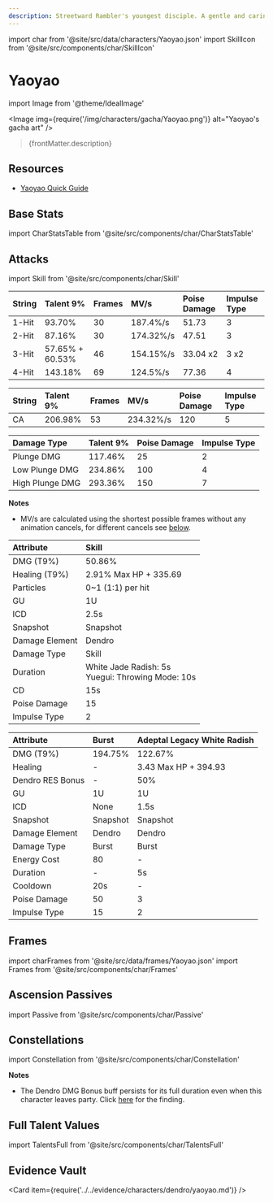```yaml
---
description: Streetward Rambler's youngest disciple. A gentle and caring "little adult."
---
```


import char from '@site/src/data/characters/Yaoyao.json'
import SkillIcon from '@site/src/components/char/SkillIcon'

# Yaoyao

import Image from '@theme/IdealImage'

<Image img={require('/img/characters/gacha/Yaoyao.png')} alt="Yaoyao's gacha art" />
<blockquote>{frontMatter.description}</blockquote>

## Resources

<!--
* [Full Yaoyao Written Guide](https://keqingmains.com/yaoyao/)
-->

* [Yaoyao Quick Guide](https://keqingmains.com/q/yaoyao-quickguide/)

## Base Stats

import CharStatsTable from '@site/src/components/char/CharStatsTable'

<CharStatsTable char={char} />

## Attacks

import Skill from '@site/src/components/char/Skill'

<Tabs queryString="ability">
<TabItem value='na' label='Normal Attacks'>
<SkillIcon char={char} skill='na' />
<div class='talent-columns'>
<Skill char={char} skill='na' sectionFilter='Normal Attack' />

| String | Talent 9%       | Frames | MV/s      | Poise Damage | Impulse Type |
| :----- | :-------------- | :----- | :-------- | :----------- | :----------- |
| 1-Hit  | 93.70%          | 30     | 187.4%/s  | 51.73        | 3            |
| 2-Hit  | 87.16%          | 30     | 174.32%/s | 47.51        | 3            |
| 3-Hit  | 57.65% + 60.53% | 46     | 154.15%/s | 33.04 x2     | 3 x2         |
| 4-Hit  | 143.18%         | 69     | 124.5%/s  | 77.36        | 4            |

</div>
<div class='talent-columns'>
<Skill char={char} skill='na' sectionFilter='Charged Attack' />

| String | Talent 9% | Frames | MV/s      | Poise Damage | Impulse Type |
| :----- | :-------- | :----- | :-------- | :----------- | :----------- |
| CA     | 206.98%   | 53     | 234.32%/s | 120          | 5            |


</div>
<div class='talent-columns'>
<Skill char={char} skill='na' sectionFilter='Plunging Attack' />

| Damage Type     | Talent 9% | Poise Damage | Impulse Type |
| :-------------- | :-------- | :----------- | :----------- |
| Plunge DMG      | 117.46%   | 25           | 2            |
| Low Plunge DMG  | 234.86%   | 100          | 4            |
| High Plunge DMG | 293.36%   | 150          | 7            |

</div>

**Notes**

* MV/s are calculated using the shortest possible frames without any animation cancels, for different cancels see [below](#frames).

</TabItem>

<TabItem value='e' label='Skill'>
<SkillIcon char={char} skill='e' />
<div class='talent-columns'>
<Skill char={char} skill='e' />

| Attribute       | Skill                                                 |
| :-------------- | :---------------------------------------------------- |
| DMG \(T9%\)     | 50.86%                                                |
| Healing \(T9%\) | 2.91% Max HP + 335.69                                 |
| Particles       | 0~1 (1:1) per hit                                     |
| GU              | 1U                                                    |
| ICD             | 2.5s                                                  |
| Snapshot        | Snapshot                                              |
| Damage Element  | Dendro                                                |
| Damage Type     | Skill                                                 |
| Duration        | White Jade Radish: 5s<br />Yuegui: Throwing Mode: 10s |
| CD              | 15s                                                   |
| Poise Damage    | 15                                                    |
| Impulse Type    | 2                                                     |

</div>

<!--
**Notes**

* 
-->

</TabItem>

<TabItem value='q' label='Burst'>
<SkillIcon char={char} skill='q' />
<div class='talent-columns'>
<Skill char={char} skill='q'/>

| Attribute        | Burst    | Adeptal Legacy White Radish |
| :--------------- | :------- | :-------------------------- |
| DMG \(T9%\)      | 194.75%  | 122.67%                     |
| Healing          | -        | 3.43 Max HP + 394.93        |
| Dendro RES Bonus | -        | 50%                         |
| GU               | 1U       | 1U                          |
| ICD              | None     | 1.5s                        |
| Snapshot         | Snapshot | Snapshot                    |
| Damage Element   | Dendro   | Dendro                      |
| Damage Type      | Burst    | Burst                       |
| Energy Cost      | 80       | -                           |
| Duration         | -        | 5s                          |
| Cooldown         | 20s      | -                           |
| Poise Damage     | 50       | 3                           |
| Impulse Type     | 15       | 2                           |

</div>

<!--
**Notes**

* 
-->

</TabItem>
</Tabs>

## Frames

import charFrames from '@site/src/data/frames/Yaoyao.json'
import Frames from '@site/src/components/char/Frames'

<Frames data={charFrames} />

## Ascension Passives

import Passive from '@site/src/components/char/Passive'

<Tabs queryString="passive">
<TabItem value='passive' label='Passive'>
<Passive char={char} passive={2} />
</TabItem>

<TabItem value='a1' label='Ascension 1'>
<Passive char={char} passive={0} />
</TabItem>

<TabItem value="a4" label="Ascension 4">
<Passive char={char} passive={1} />
</TabItem>
</Tabs>

## Constellations

import Constellation from '@site/src/components/char/Constellation'

<Tabs queryString="constellation">
<TabItem value='c1' label='C1'>
<Constellation char={char} constellation={1} />

**Notes**
  
* The Dendro DMG Bonus buff persists for its full duration even when this character leaves party. Click [here](../../evidence/combat-mechanics/party-mechanics.md#debuffsteam-buffs-with-duration-persist-after-applier-leaves-party) for the finding. 

</TabItem>

<TabItem value='c2' label='C2'>
<Constellation char={char} constellation={2} />
</TabItem>

<TabItem value='c3' label='C3'>
<Constellation char={char} constellation={3} />
</TabItem>

<TabItem value='c4' label='C4'>
<Constellation char={char} constellation={4} />
</TabItem>

<TabItem value='c5' label='C5'>
<Constellation char={char} constellation={5} />
</TabItem>

<TabItem value='c6' label='C6'>
<Constellation char={char} constellation={6} />
</TabItem>
</Tabs>

## Full Talent Values

import TalentsFull from '@site/src/components/char/TalentsFull'

<TalentsFull char={char}/>

## Evidence Vault

<Card item={require('../../evidence/characters/dendro/yaoyao.md')} />
